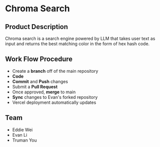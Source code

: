 # Chroma Search

## Product Description
Chroma search is a search engine powered by LLM that takes user text as input and returns the best matching color in the form of hex hash code.

## Work Flow Procedure
- Create a **branch** off of the main repository
- **Code**
- **Commit** and **Push** changes
- Submit a **Pull Request**
- Once approved, **merge** to main
- **Sync** changes to Evan's forked repository
- Vercel deployment automatically updates

## Team
- Eddie Wei
- Evan Li
- Truman You
